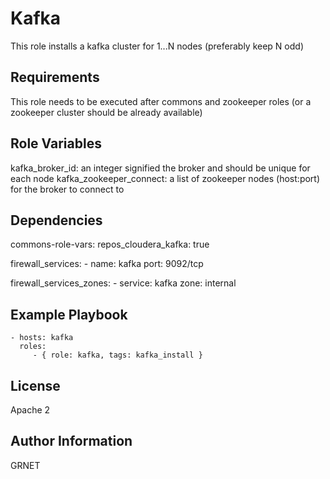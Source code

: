 Kafka
=========

This role installs a kafka cluster for 1...N nodes (preferably keep N odd)

Requirements
------------

This role needs to be executed after commons and zookeeper roles (or a zookeeper 
cluster should be already available)

Role Variables
--------------

kafka_broker_id: an integer signified the broker and should be unique for each node
kafka_zookeeper_connect: a list of zookeeper nodes (host:port) for the broker to connect to

Dependencies
------------

commons-role-vars:
  repos_cloudera_kafka: true
  
  firewall_services:
    - name: kafka
      port: 9092/tcp
 
  firewall_services_zones:
    - service: kafka
      zone: internal
  

Example Playbook
----------------

    - hosts: kafka
      roles:
         - { role: kafka, tags: kafka_install }

License
-------

Apache 2

Author Information
------------------
GRNET
